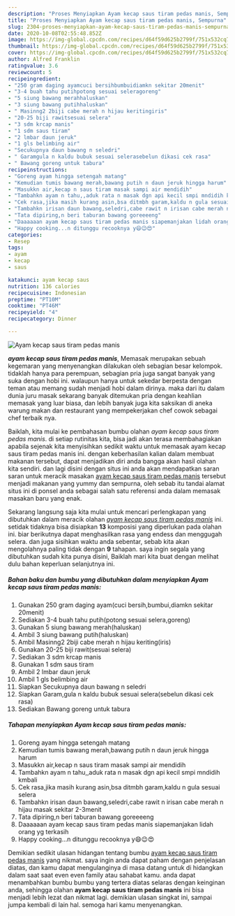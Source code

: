 ```yaml
---
description: "Proses Menyiapkan Ayam kecap saus tiram pedas manis, Sempurna"
title: "Proses Menyiapkan Ayam kecap saus tiram pedas manis, Sempurna"
slug: 2304-proses-menyiapkan-ayam-kecap-saus-tiram-pedas-manis-sempurna
date: 2020-10-08T02:55:48.852Z
image: https://img-global.cpcdn.com/recipes/d64f59d625b2799f/751x532cq70/ayam-kecap-saus-tiram-pedas-manis-foto-resep-utama.jpg
thumbnail: https://img-global.cpcdn.com/recipes/d64f59d625b2799f/751x532cq70/ayam-kecap-saus-tiram-pedas-manis-foto-resep-utama.jpg
cover: https://img-global.cpcdn.com/recipes/d64f59d625b2799f/751x532cq70/ayam-kecap-saus-tiram-pedas-manis-foto-resep-utama.jpg
author: Alfred Franklin
ratingvalue: 3.6
reviewcount: 5
recipeingredient:
- "250 gram daging ayamcuci bersihbumbuidiamkn sekitar 20menit"
- "3-4 buah tahu putihpotong sesuai seleragoreng"
- "5 siung bawang merahhaluskan"
- "3 siung bawang putihhaluskan"
- " Masinng2 2biji cabe merah n hijau keritingiris"
- "20-25 biji rawitsesuai selera"
- "3 sdm krcap manis"
- "1 sdm saus tiram"
- "2 lmbar daun jeruk"
- "1 gls belimbing air"
- "Secukupnya daun bawang n seledri"
- " Garamgula n kaldu bubuk sesuai selerasebelun dikasi cek rasa"
- " Bawang goreng untuk tabura"
recipeinstructions:
- "Goreng ayam hingga setengah matang"
- "Kemudian tumis bawang merah,bawang putih n daun jeruk hingga harum"
- "Masukkn air,kecap n saus tiram masak sampi air mendidih"
- "Tambahkn ayam n tahu,,aduk rata n masak dgn api kecil smpi mndidih kmbali"
- "Cek rasa,jika masih kurang asin,bsa ditmbh garam,kaldu n gula sesuai selera"
- "Tambahkn irisan daun bawang,seledri,cabe rawit n irisan cabe merah n hijau masak sekitar 2-3menit"
- "Tata dipiring,n beri taburan bawang goreeeeng"
- "Daaaaaan ayam kecap saus tiram pedas manis siapemanjakan lidah orang yg terkasih"
- "Happy cooking...n ditunggu recooknya y😄😉😍"
categories:
- Resep
tags:
- ayam
- kecap
- saus

katakunci: ayam kecap saus 
nutrition: 136 calories
recipecuisine: Indonesian
preptime: "PT10M"
cooktime: "PT46M"
recipeyield: "4"
recipecategory: Dinner

---
```



![Ayam kecap saus tiram pedas manis](https://img-global.cpcdn.com/recipes/d64f59d625b2799f/751x532cq70/ayam-kecap-saus-tiram-pedas-manis-foto-resep-utama.jpg)

<b><i>ayam kecap saus tiram pedas manis</i></b>, Memasak merupakan sebuah kegemaran yang menyenangkan dilakukan oleh sebagian besar kelompok. tidaklah hanya para perempuan, sebagian pria juga sangat banyak yang suka dengan hobi ini. walaupun hanya untuk sekedar berpesta dengan teman atau memang sudah menjadi hobi dalam dirinya. maka dari itu dalam dunia juru masak sekarang banyak ditemukan pria dengan keahlian memasak yang luar biasa, dan lebih banyak juga kita saksikan di aneka warung makan dan restaurant yang mempekerjakan chef cowok sebagai chef terbaik nya.



Baiklah, kita mulai ke pembahasan bumbu olahan <i>ayam kecap saus tiram pedas manis</i>. di setiap rutinitas kita, bisa jadi akan terasa membahagiakan apabila sejenak kita menyisihkan sedikit waktu untuk memasak ayam kecap saus tiram pedas manis ini. dengan keberhasilan kalian dalam membuat makanan tersebut, dapat menjadikan diri anda bangga akan hasil olahan kita sendiri. dan lagi disini dengan situs ini anda akan mendapatkan saran saran untuk meracik masakan <u>ayam kecap saus tiram pedas manis</u> tersebut menjadi makanan yang yummy dan sempurna, oleh sebab itu tandai alamat situs ini di ponsel anda sebagai salah satu referensi anda dalam memasak masakan baru yang enak.


Sekarang langsung saja kita mulai untuk mencari perlengkapan yang dibutuhkan dalam meracik olahan <u><i>ayam kecap saus tiram pedas manis</i></u> ini. setidak tidaknya bisa disiapkan <b>13</b> komposisi yang diperlukan pada olahan ini. biar berikutnya dapat menghasilkan rasa yang endess dan menggugah selera. dan juga sisihkan waktu anda sebentar, sebab kita akan mengolahnya paling tidak dengan <b>9</b> tahapan. saya ingin segala yang dibutuhkan sudah kita punya disini, Baiklah mari kita buat dengan melihat dulu bahan keperluan selanjutnya ini.

<!--inarticleads1-->

##### Bahan baku dan bumbu yang dibutuhkan dalam menyiapkan Ayam kecap saus tiram pedas manis:

1. Gunakan 250 gram daging ayam(cuci bersih,bumbui,diamkn sekitar 20menit)
1. Sediakan 3-4 buah tahu putih(potong sesuai selera,goreng)
1. Gunakan 5 siung bawang merah(haluskan)
1. Ambil 3 siung bawang putih(haluskan)
1. Ambil  Masinng2 2biji cabe merah n hijau keriting(iris)
1. Gunakan 20-25 biji rawit(sesuai selera)
1. Sediakan 3 sdm krcap manis
1. Gunakan 1 sdm saus tiram
1. Ambil 2 lmbar daun jeruk
1. Ambil 1 gls belimbing air
1. Siapkan Secukupnya daun bawang n seledri
1. Siapkan  Garam,gula n kaldu bubuk sesuai selera(sebelun dikasi cek rasa)
1. Sediakan  Bawang goreng untuk tabura




<!--inarticleads2-->

##### Tahapan menyiapkan Ayam kecap saus tiram pedas manis:

1. Goreng ayam hingga setengah matang
1. Kemudian tumis bawang merah,bawang putih n daun jeruk hingga harum
1. Masukkn air,kecap n saus tiram masak sampi air mendidih
1. Tambahkn ayam n tahu,,aduk rata n masak dgn api kecil smpi mndidih kmbali
1. Cek rasa,jika masih kurang asin,bsa ditmbh garam,kaldu n gula sesuai selera
1. Tambahkn irisan daun bawang,seledri,cabe rawit n irisan cabe merah n hijau masak sekitar 2-3menit
1. Tata dipiring,n beri taburan bawang goreeeeng
1. Daaaaaan ayam kecap saus tiram pedas manis siapemanjakan lidah orang yg terkasih
1. Happy cooking...n ditunggu recooknya y😄😉😍




Demikian sedikit ulasan hidangan tentang bumbu <u>ayam kecap saus tiram pedas manis</u> yang nikmat. saya ingin anda dapat paham dengan penjelasan diatas, dan kamu dapat mengulanginya di masa datang untuk di hidangkan dalam saat saat even even family atau sahabat kamu. anda dapat menambahkan bumbu bumbu yang tertera diatas selaras dengan keinginan anda, sehingga olahan <b>ayam kecap saus tiram pedas manis</b> ini bisa menjadi lebih lezat dan nikmat lagi. demikian ulasan singkat ini, sampai jumpa kembali di lain hal. semoga hari kamu menyenangkan.
